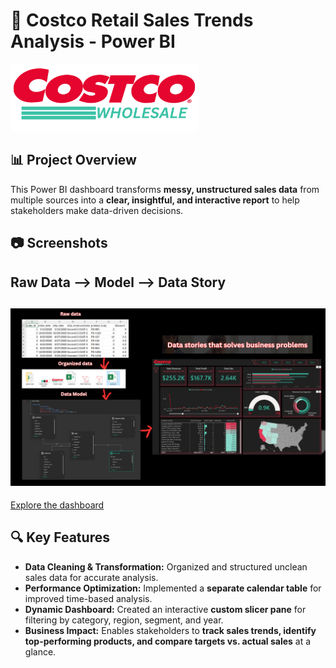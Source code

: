 

# 🛒 Costco Retail Sales Trends Analysis - Power BI  

<img src = 'https://github.com/stevejobs27/costco_retail_project/blob/main/Costco%20Logo.png' alt='Costco Logo' width = '300'>

## 📊 Project Overview  
This Power BI dashboard transforms **messy, unstructured sales data** from multiple sources into a **clear, insightful, and interactive report** to help stakeholders make data-driven decisions.  

## 📷 Screenshots  
## Raw Data --> Model --> Data Story
![](https://github.com/stevejobs27/costco_retail_project/blob/main/etl.png) 
---
[Explore the dashboard](https://app.powerbi.com/view?r=eyJrIjoiMzBmODUwMmUtMDMzMC00OTUzLWE2MWMtYmUwZTJiODM3ZjJlIiwidCI6ImY3NDM5NmYzLTgwMTUtNGI3NC1iNDY4LWNkYTA0NTEzZDg0YyJ9)
 

## 🔍 Key Features  
- **Data Cleaning & Transformation:** Organized and structured unclean sales data for accurate analysis.  
- **Performance Optimization:** Implemented a **separate calendar table** for improved time-based analysis.  
- **Dynamic Dashboard:** Created an interactive **custom slicer pane** for filtering by category, region, segment, and year.  
- **Business Impact:** Enables stakeholders to **track sales trends, identify top-performing products, and compare targets vs. actual sales** at a glance.  

  
